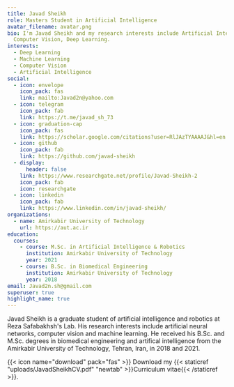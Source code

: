 ```yaml
---
title: Javad Sheikh
role: Masters Student in Artificial Intelligence
avatar_filename: avatar.png
bio: I'm Javad Sheikh and my research interests include Artificial Intelligence,
  Computer Vision, Deep Learning.
interests:
  - Deep Learning
  - Machine Learning
  - Computer Vision
  - Artificial Intelligence
social:
  - icon: envelope
    icon_pack: fas
    link: mailto:Javad2n@yahoo.com
  - icon: telegram
    icon_pack: fab
    link: https://t.me/javad_sh_73
  - icon: graduation-cap
    icon_pack: fas
    link: https://scholar.google.com/citations?user=RlJAzTYAAAAJ&hl=en
  - icon: github
    icon_pack: fab
    link: https://github.com/javad-sheikh
  - display:
      header: false
    link: https://www.researchgate.net/profile/Javad-Sheikh-2
    icon_pack: fab
    icon: researchgate
  - icon: linkedin
    icon_pack: fab
    link: https://www.linkedin.com/in/javad-sheikh/
organizations:
  - name: Amirkabir University of Technology
    url: https://aut.ac.ir
education:
  courses:
    - course: M.Sc. in Artificial Intelligence & Robotics
      institution: Amirkabir University of Technology
      year: 2021
    - course: B.Sc. in Biomedical Engineering
      institution: Amirkabir University of Technology
      year: 2018
email: Javad2n.sh@gmail.com
superuser: true
highlight_name: true
---
```

Javad Sheikh is a graduate student of artificial intelligence and robotics at Reza Safabakhsh's Lab. His research interests include artificial neural networks, computer vision and machine learning. He received his B.Sc. and M.Sc. degrees in biomedical engineering and artifical intelligence from the Amirkabir University of Technology, Tehran, Iran, in 2018 and 2021.

{{< icon name="download" pack="fas" >}} Download my {{< staticref "uploads/JavadSheikhCV.pdf" "newtab" >}}Curriculum vitae{{< /staticref >}}.